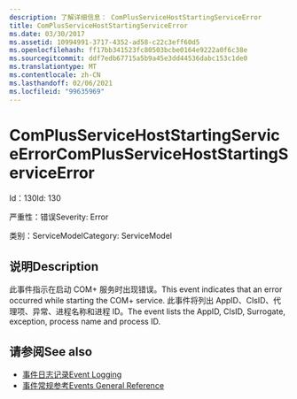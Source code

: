 ```yaml
---
description: 了解详细信息： ComPlusServiceHostStartingServiceError
title: ComPlusServiceHostStartingServiceError
ms.date: 03/30/2017
ms.assetid: 10994991-3717-4352-ad58-c22c3eff60d5
ms.openlocfilehash: ff17bb341523fc80503bcbe0164e9222a0f6c38e
ms.sourcegitcommit: ddf7edb67715a5b9a45e3dd44536dabc153c1de0
ms.translationtype: MT
ms.contentlocale: zh-CN
ms.lasthandoff: 02/06/2021
ms.locfileid: "99635969"
---
```

# <a name="complusservicehoststartingserviceerror"></a><span data-ttu-id="72559-103">ComPlusServiceHostStartingServiceError</span><span class="sxs-lookup"><span data-stu-id="72559-103">ComPlusServiceHostStartingServiceError</span></span>

<span data-ttu-id="72559-104">Id：130</span><span class="sxs-lookup"><span data-stu-id="72559-104">Id: 130</span></span>  
  
 <span data-ttu-id="72559-105">严重性：错误</span><span class="sxs-lookup"><span data-stu-id="72559-105">Severity: Error</span></span>  
  
 <span data-ttu-id="72559-106">类别：ServiceModel</span><span class="sxs-lookup"><span data-stu-id="72559-106">Category: ServiceModel</span></span>  
  
## <a name="description"></a><span data-ttu-id="72559-107">说明</span><span class="sxs-lookup"><span data-stu-id="72559-107">Description</span></span>  

 <span data-ttu-id="72559-108">此事件指示在启动 COM+ 服务时出现错误。</span><span class="sxs-lookup"><span data-stu-id="72559-108">This event indicates that an error occurred while starting the COM+ service.</span></span> <span data-ttu-id="72559-109">此事件将列出 AppID、ClsID、代理项、异常、进程名称和进程 ID。</span><span class="sxs-lookup"><span data-stu-id="72559-109">The event lists the AppID, ClsID, Surrogate, exception, process name and process ID.</span></span>  
  
## <a name="see-also"></a><span data-ttu-id="72559-110">请参阅</span><span class="sxs-lookup"><span data-stu-id="72559-110">See also</span></span>

- [<span data-ttu-id="72559-111">事件日志记录</span><span class="sxs-lookup"><span data-stu-id="72559-111">Event Logging</span></span>](index.md)
- [<span data-ttu-id="72559-112">事件常规参考</span><span class="sxs-lookup"><span data-stu-id="72559-112">Events General Reference</span></span>](events-general-reference.md)
